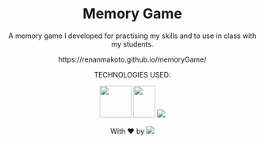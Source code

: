 <h1 align="center">Memory Game</h1>

<p align="center">A memory game I developed for practising my skills and to use in class with my students.</p>

<p align="center">https://renanmakoto.github.io/memoryGame/</p>

<div align="center">
  
TECHNOLOGIES USED:

<a><img src="https://upload.wikimedia.org/wikipedia/commons/thumb/6/61/HTML5_logo_and_wordmark.svg/2048px-HTML5_logo_and_wordmark.svg.png" style="width: 64px; height: 64px;" /></a>
<a><img src="https://upload.wikimedia.org/wikipedia/commons/thumb/d/d5/CSS3_logo_and_wordmark.svg/1452px-CSS3_logo_and_wordmark.svg.png" style="width: 44px; height: 64px;" /></a>
<a target="_blank" href="https://developer.mozilla.org/en-US/docs/Web/JavaScript"><img src="https://upload.wikimedia.org/wikipedia/commons/thumb/6/6a/JavaScript-logo.png/64px-JavaScript-logo.png" /></a>
  
</div>

<p align="center">With ❤ by <img src=https://img.shields.io/badge/-dotExtension-black /> <p/>
